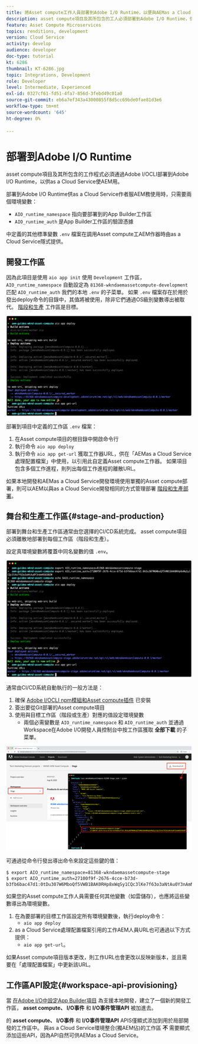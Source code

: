 ```yaml
---
title: 將Asset compute工作人員部署到Adobe I/O Runtime，以便與AEMas a Cloud Service
description: asset compute項目及其所包含的工人必須部署到Adobe I/O Runtime，供as a Cloud Service使AEM用。
feature: Asset Compute Microservices
topics: renditions, development
version: Cloud Service
activity: develop
audience: developer
doc-type: tutorial
kt: 6286
thumbnail: KT-6286.jpg
topic: Integrations, Development
role: Developer
level: Intermediate, Experienced
exl-id: 0327cf61-fd51-4fa7-856d-3febd49c01a0
source-git-commit: eb6a7ef343a43000855f8d5cc69bde0fae81d3e6
workflow-type: tm+mt
source-wordcount: '645'
ht-degree: 0%

---
```


# 部署到Adobe I/O Runtime

asset compute項目及其所包含的工作程式必須通過Adobe I/OCLI部署到Adobe I/O Runtime，以供as a Cloud Service使AEM用。

部署到Adobe I/O Runtime供as a Cloud Service作者服AEM務使用時，只需要兩個環境變數：

+ `AIO_runtime_namespace` 指向要部署到的App Builder工作區
+ `AIO_runtime_auth` 是App Builder工作區的驗證憑據

中定義的其他標準變數 `.env` 檔案在調用Asset compute工AEM作器時由as a Cloud Service隱式提供。

## 開發工作區

因為此項目是使用 `aio app init` 使用 `Development` 工作區， `AIO_runtime_namespace` 自動設定為 `81368-wkndaemassetcompute-development` 匹配 `AIO_runtime_auth` 我們的本地 `.env` 的子菜單。  如果 `.env` 檔案存在於用於發出deploy命令的目錄中，其值將被使用，除非它們通過OS級別變數導出被取代。 [階段和生產](#stage-and-production) 工作區是目標。

![aio應用程式使用.env變數部署](./assets/runtime/development__aio.png)

部署到項目中定義的工作區 `.env` 檔案：

1. 在Asset compute項目的根目錄中開啟命令行
1. 執行命令 `aio app deploy`
1. 執行命令 `aio app get-url` 獲取工作器URL，供在「AEMas a Cloud Service處理配置檔案」中使用，以引用此自定義Asset compute工作器。 如果項目包含多個工作進程，則列出每個工作進程的離散URL。

如果本地開發和AEMas a Cloud Service開發環境使用單獨的Asset compute部署，則可以AEM以與as a Cloud Service開發相同的方式管理部署 [階段和生產部署](#stage-and-production)。

## 舞台和生產工作區{#stage-and-production}

部署到舞台和生產工作區通常由您選擇的CI/CD系統完成。 asset compute項目必須離散地部署到每個工作區（階段和生產）。

設定真環境變數將覆蓋中同名變數的值 `.env`。

![aio應用程式部署使用導出變數](./assets/runtime/stage__export-and-aio.png)

通常由CI/CD系統自動執行的一般方法是：

1. 確保 [Adobe I/OCLI npm模組和Asset compute插件](../set-up/development-environment.md#aio) 已安裝
1. 簽出要從Git部署的Asset compute項目
1. 使用與目標工作區（階段或生產）對應的值設定環境變數
   + 兩個必需變數是 `AIO_runtime_namespace` 和 `AIO_runtime_auth` 並通過Workspace在Adobe I/O開發人員控制台中按工作區獲取 __全部下載__ 的子菜單。

![Adobe Developer控制台 — AIO運行時命名空間和身份驗證](./assets/runtime/stage-auth-namespace.png)

可通過從命令行發出導出命令來設定這些鍵的值：

```
$ export AIO_runtime_namespace=81368-wkndaemassetcompute-stage
$ export AIO_runtime_auth=27100f9f-2676-4cce-b73d-b3fb6bac47d1:0tDu307W6MboQf5VWB1BAK0RHp8xWqSy1CQc3lKe7f63o3aNtAu0Y3nAmN56502W
```

如果您的Asset compute工作人員需要任何其他變數（如雲儲存），也應將這些變數導出為環境變數。

1. 在為要部署的目標工作區設定所有環境變數後，執行deploy命令：
   + `aio app deploy`
1. as a Cloud Service處理配置檔案引用的工作AEM人員URL也可通過以下方式提供：
   + `aio app get-url`。

如果Asset compute項目版本更改，則工作URL也會更改以反映新版本，並且需要在「處理配置檔案」中更新該URL。

## 工作區API設定{#workspace-api-provisioning}

當 [在Adobe I/O中設定App Builder項目](../set-up/app-builder.md) 為支援本地開發，建立了一個新的開發工作區， __asset compute、 I/O事件__ 和 __I/O事件管理API__ 被加進去。

的 __asset compute、 I/O事件__ 和 __I/O事件管理API__ APIS僅顯式添加到用於局部開發的工作區中。 與as a Cloud Service環境整合(獨AEM佔)的工作區 __不__ 需要顯式添加這些API，因為API自然可供AEMas a Cloud Service。
